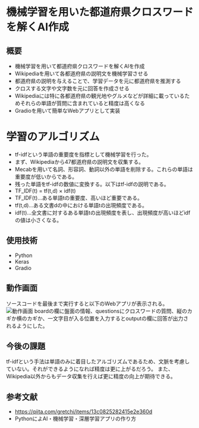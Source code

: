 # 機械学習を用いた都道府県クロスワードを解くAI作成

## 概要
* 機械学習を用いて都道府県クロスワードを解くAIを作成
* Wikipediaを用いて各都道府県の説明文を機械学習させる
* 都道府県の説明を与えることで、学習データを元に都道府県を推測する
* クロスする文字や文字数を元に回答を作成させる
* Wikipediaには特に各都道府県の観光地やグルメなどが詳細に載っているためそれらの単語が質問に含まれていると精度は高くなる
* Gradioを用いて簡単なWebアプリとして実装

# 学習のアルゴリズム
* tf-idfという単語の重要度を指標として機械学習を行った。
* まず、Wikipediaから47都道府県の説明文を収集する。
* Mecabを用いて名詞、形容詞、動詞以外の単語を削除する。これらの単語は重要度が低いからである。
* 残った単語をtf-idfの数値に変換する。以下はtf-idfの説明である。
* TF_IDF(t) = tf(t,d) × idf(t)
* TF_IDF(t)…ある単語tの重要度、高いほど重要である。
* tf(t,d)…ある文書dの中における単語tの出現頻度である。
* idf(t)…全文書に対するある単語tの出現頻度を表し、出現頻度が高いほどidfの値は小さくなる。


## 使用技術
* Python
* Keras
* Gradio

## 動作画面
ソースコードを最後まで実行すると以下のWebアプリが表示される。
![動作画面](https://github.com/Ryosuke0425/prefecture_crossword/assets/168053509/998a745c-adf2-4602-9d79-4eaa2f3b6410)
boardの欄に盤面の情報、questionsにクロスワードの質問、縦のカギか横のカギか、一文字目が入る位置を入力するとoutputの欄に回答が出力されるようにした。


## 今後の課題
tf-idfという手法は単語のみに着目したアルゴリズムであるため、文脈を考慮していない。それができるようになれば精度は更に上がるだろう。
また、Wikipedia以外からもデータ収集を行えば更に精度の向上が期待できる。

## 参考文献
* https://qiita.com/gretchi/items/13c0825282415e2e360d
* PythonによAI・機械学習・深層学習アプリの作り方
